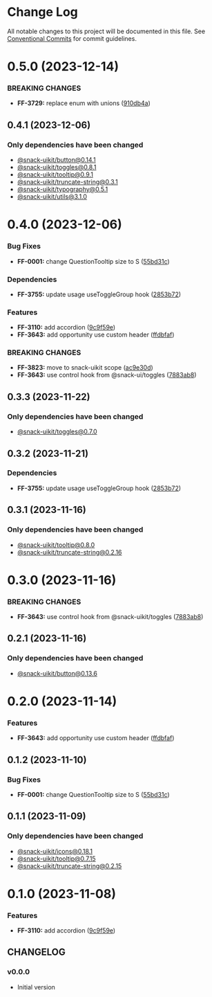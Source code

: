 # Change Log

All notable changes to this project will be documented in this file.
See [Conventional Commits](https://conventionalcommits.org) for commit guidelines.

# 0.5.0 (2023-12-14)


### BREAKING CHANGES


* **FF-3729:** replace enum with unions ([910db4a](https://github.com/cloud-ru-tech/snack-uikit/commit/910db4aa8231ccbc58e538e5c5c1f461b1dec275))




## 0.4.1 (2023-12-06)

### Only dependencies have been changed
* [@snack-uikit/button@0.14.1](https://git.sbercloud.tech/sbercloud-ui/tokens-design-system/snack-uikit/-/blob/master/packages/button/CHANGELOG.md)
* [@snack-uikit/toggles@0.8.1](https://git.sbercloud.tech/sbercloud-ui/tokens-design-system/snack-uikit/-/blob/master/packages/toggles/CHANGELOG.md)
* [@snack-uikit/tooltip@0.9.1](https://git.sbercloud.tech/sbercloud-ui/tokens-design-system/snack-uikit/-/blob/master/packages/tooltip/CHANGELOG.md)
* [@snack-uikit/truncate-string@0.3.1](https://git.sbercloud.tech/sbercloud-ui/tokens-design-system/snack-uikit/-/blob/master/packages/truncate-string/CHANGELOG.md)
* [@snack-uikit/typography@0.5.1](https://git.sbercloud.tech/sbercloud-ui/tokens-design-system/snack-uikit/-/blob/master/packages/typography/CHANGELOG.md)
* [@snack-uikit/utils@3.1.0](https://git.sbercloud.tech/sbercloud-ui/tokens-design-system/snack-uikit/-/blob/master/packages/utils/CHANGELOG.md)





# 0.4.0 (2023-12-06)


### Bug Fixes

* **FF-0001:** change QuestionTooltip size to S ([55bd31c](https://github.com/cloud-ru-tech/snack-uikit/commit/55bd31c1d14593a277e57bec706e42a07992e68a))


### Dependencies

* **FF-3755:** update usage useToggleGroup hook ([2853b72](https://github.com/cloud-ru-tech/snack-uikit/commit/2853b721523dec2201d1008a43c7daf3a2882805))


### Features

* **FF-3110:** add accordion ([9c9f59e](https://github.com/cloud-ru-tech/snack-uikit/commit/9c9f59e3e7117811f3d65aa19c64ca4f54796e2c))
* **FF-3643:** add opportunity use custom header ([ffdbfaf](https://github.com/cloud-ru-tech/snack-uikit/commit/ffdbfaf3dc8d07943c31bf0e9bdf4e93cb62f9c8))


### BREAKING CHANGES


* **FF-3823:** move to snack-uikit scope ([ac9e30d](https://github.com/cloud-ru-tech/snack-uikit/commit/ac9e30d574d529b2bf4f5184b70c511c981a6032))
* **FF-3643:** use control hook from @snack-ui/toggles ([7883ab8](https://github.com/cloud-ru-tech/snack-uikit/commit/7883ab8214b0cc4ed6ad0f1491210f9980efc310))




## 0.3.3 (2023-11-22)

### Only dependencies have been changed
* [@snack-uikit/toggles@0.7.0](https://github.com/cloud-ru-tech/snack-uikit/blob/master/packages/toggles/CHANGELOG.md)





## 0.3.2 (2023-11-21)


### Dependencies

* **FF-3755:** update usage useToggleGroup hook ([2853b72](https://github.com/cloud-ru-tech/snack-uikit/commit/2853b721523dec2201d1008a43c7daf3a2882805))





## 0.3.1 (2023-11-16)

### Only dependencies have been changed
* [@snack-uikit/tooltip@0.8.0](https://github.com/cloud-ru-tech/snack-uikit/blob/master/packages/tooltip/CHANGELOG.md)
* [@snack-uikit/truncate-string@0.2.16](https://github.com/cloud-ru-tech/snack-uikit/blob/master/packages/truncate-string/CHANGELOG.md)





# 0.3.0 (2023-11-16)


### BREAKING CHANGES


* **FF-3643:** use control hook from @snack-uikit/toggles ([7883ab8](https://github.com/cloud-ru-tech/snack-uikit/commit/7883ab8214b0cc4ed6ad0f1491210f9980efc310))




## 0.2.1 (2023-11-16)

### Only dependencies have been changed
* [@snack-uikit/button@0.13.6](https://github.com/cloud-ru-tech/snack-uikit/blob/master/packages/button/CHANGELOG.md)





# 0.2.0 (2023-11-14)


### Features

* **FF-3643:** add opportunity use custom header ([ffdbfaf](https://github.com/cloud-ru-tech/snack-uikit/commit/ffdbfaf3dc8d07943c31bf0e9bdf4e93cb62f9c8))





## 0.1.2 (2023-11-10)


### Bug Fixes

* **FF-0001:** change QuestionTooltip size to S ([55bd31c](https://github.com/cloud-ru-tech/snack-uikit/commit/55bd31c1d14593a277e57bec706e42a07992e68a))





## 0.1.1 (2023-11-09)

### Only dependencies have been changed
* [@snack-uikit/icons@0.18.1](https://github.com/cloud-ru-tech/snack-uikit/blob/master/packages/icons/CHANGELOG.md)
* [@snack-uikit/tooltip@0.7.15](https://github.com/cloud-ru-tech/snack-uikit/blob/master/packages/tooltip/CHANGELOG.md)
* [@snack-uikit/truncate-string@0.2.15](https://github.com/cloud-ru-tech/snack-uikit/blob/master/packages/truncate-string/CHANGELOG.md)





# 0.1.0 (2023-11-08)


### Features

* **FF-3110:** add accordion ([9c9f59e](https://github.com/cloud-ru-tech/snack-uikit/commit/9c9f59e3e7117811f3d65aa19c64ca4f54796e2c))





## CHANGELOG

### v0.0.0

- Initial version
